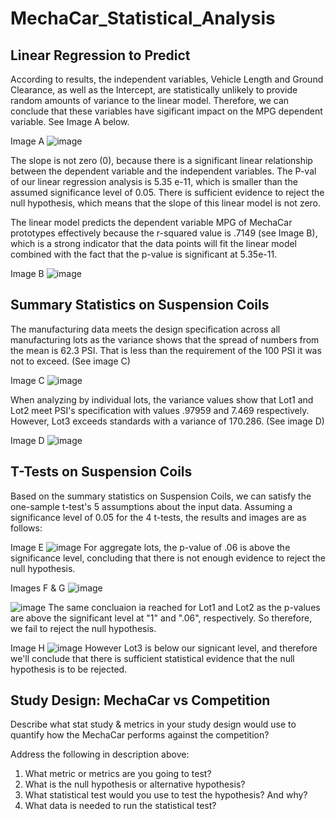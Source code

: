 # MechaCar_Statistical_Analysis
## Linear Regression to Predict

According to results, the independent variables, Vehicle Length and Ground Clearance, as well as the Intercept, are statistically
unlikely to provide random amounts of variance to the linear model. Therefore, we can conclude that these variables have sigificant 
impact on the MPG dependent variable.  See Image A below.

Image A
![image](https://user-images.githubusercontent.com/79073778/126935278-0c533ec8-eb5b-4e28-a520-e77c3d35d9c8.png)

The slope is not zero (0), because there is a significant linear relationship between the dependent variable and the independent 
variables. The P-val of our linear regression analysis is 5.35 e-11, which is smaller than the assumed significance level of 0.05.
There is sufficient evidence to reject the null hypothesis, which means that the slope of this linear model is not zero.

The linear model predicts the dependent variable MPG of MechaCar prototypes effectively because the r-squared value is .7149 (see Image B), which
is a strong indicator that the data points will fit the linear model combined with the fact that the p-value is significant at 5.35e-11.

Image B
![image](https://user-images.githubusercontent.com/79073778/126935376-b9de019e-410c-49e8-9d18-972bd5938332.png)

## Summary Statistics on Suspension Coils

The manufacturing data meets the design specification across all manufacturing lots as the variance shows that the spread of numbers
from the mean is 62.3 PSI. That is less than the requirement of the 100 PSI it was not to exceed. (See image C)

Image C
![image](https://user-images.githubusercontent.com/79073778/127390834-087cfec6-9d40-4ef9-8949-942498453503.png)

When analyzing by individual lots, the variance values show that Lot1 and Lot2 meet PSI's specification with values .97959 and 7.469 respectively.
However, Lot3 exceeds standards with a variance of 170.286. (See image D)

Image D
![image](https://user-images.githubusercontent.com/79073778/127390014-0114c845-6a84-4fd8-9c81-e80f241ef3eb.png)



## T-Tests on Suspension Coils

Based on the summary statistics on Suspension Coils, we can satisfy the one-sample t-test's 5 assumptions about the input data.
Assuming a significance level of 0.05 for the 4 t-tests, the results and images are as follows:

Image E
![image](https://user-images.githubusercontent.com/79073778/127593275-0d8768ce-8133-4107-85d1-65d97a48f21d.png)
For aggregate lots, the p-value of .06 is above the significance level, concluding  that there is not enough evidence to reject
the null hypothesis.

Images F & G
![image](https://user-images.githubusercontent.com/79073778/127593230-63bc31f8-f96b-454f-ac63-f3ad097a7879.png)

![image](https://user-images.githubusercontent.com/79073778/127593201-a55cba1c-0315-4641-ae32-451d779caaf2.png)
The same concluaion ia reached for Lot1 and Lot2 as the p-values are above the significant level at "1" and ".06", respectively.
So therefore, we fail to reject the null hypothesis.

Image H
![image](https://user-images.githubusercontent.com/79073778/127593173-2fa75b4f-3159-4300-8796-ee97ede1191b.png)
However Lot3 is below our signicant level, and therefore we'll conclude that there is sufficient statistical evidence that
the null hypothesis is to be rejected.

## Study Design: MechaCar vs Competition

Describe what stat study & metrics in your study design would use to quantify how the MechaCar performs against the competition?

Address the following in description above:
1) What metric or metrics are you going to test?
2) What is the null hypothesis or alternative hypothesis?
3) What statistical test would you use to test the hypothesis?  And why?
4) What data is needed to run the statistical test?
